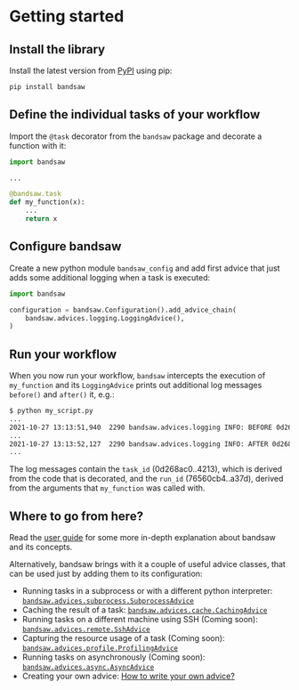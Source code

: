 # Getting started

## Install the library

Install the latest version from [PyPI](https://pypi.org/project/bandsaw/)
using pip:

```bash
pip install bandsaw
```

## Define the individual tasks of your workflow

Import the `@task` decorator from the `bandsaw` package and decorate a function
with it:

```python
import bandsaw

...

@bandsaw.task
def my_function(x):
    ...
    return x

```

## Configure bandsaw

Create a new python module `bandsaw_config` and add first advice that just adds some
additional logging when a task is executed:

```python
import bandsaw

configuration = bandsaw.Configuration().add_advice_chain(
    bandsaw.advices.logging.LoggingAdvice(),
)

```

## Run your workflow

When you now run your workflow, `bandsaw` intercepts the execution of `my_function` and
its `LoggingAdvice` prints out additional log messages `before()` and `after()` it, e.g.:

```bash
$ python my_script.py
...
2021-10-27 13:13:51,940  2290 bandsaw.advices.logging INFO: BEFORE 0d268ac0..4213:76560cb4..a37d with context {}
...
2021-10-27 13:13:52,127  2290 bandsaw.advices.logging INFO: AFTER 0d268ac0..4213:76560cb4..a37d with context {}
...
```

The log messages contain the `task_id` (0d268ac0..4213), which is derived from the code
that is decorated, and the `run_id` (76560cb4..a37d), derived from the arguments that
`my_function` was called with.


## Where to go from here?

Read the [user guide](../user_guide/) for some more in-depth explanation about bandsaw and
its concepts.

Alternatively, bandsaw brings with it a couple of useful advice classes, that can be used
just by adding them to its configuration:

- Running tasks in a subprocess or with a different python interpreter:
    [`bandsaw.advices.subprocess.SubprocessAdvice`](../advices/subprocess/)
- Caching the result of a task:
    [`bandsaw.advices.cache.CachingAdvice`](../advices/caching/)
- Running tasks on a different machine using SSH (Coming soon):
    [`bandsaw.advices.remote.SshAdvice`](../advices/remote/)
- Capturing the resource usage of a task (Coming soon):
    [`bandsaw.advices.profile.ProfilingAdvice`](../advices/profiling/)
- Running tasks on asynchronously (Coming soon):
    [`bandsaw.advices.async.AsyncAdvice`](../advices/async/)
- Creating your own advice:
    [How to write your own advice?](../user_guide/#implementing-custom-advices)
